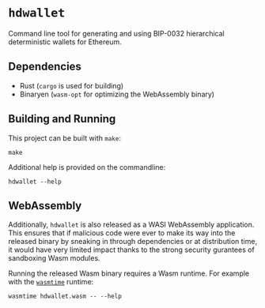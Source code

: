# `hdwallet`

Command line tool for generating and using BIP-0032 hierarchical deterministic
wallets for Ethereum.

## Dependencies

- Rust (`cargo` is used for building)
- Binaryen (`wasm-opt` for optimizing the WebAssembly binary)

## Building and Running

This project can be built with `make`:

```
make
```

Additional help is provided on the commandline:

```
hdwallet --help
```

## WebAssembly

Additionally, `hdwallet` is also released as a WASI WebAssembly application.
This ensures that if malicious code were ever to make its way into the released
binary by sneaking in through dependencies or at distribution time, it would
have very limited impact thanks to the strong security gurantees of sandboxing
Wasm modules.

Running the released Wasm binary requires a Wasm runtime. For example with the
[`wasmtime`](https://github.com/bytecodealliance/wasmtime) runtime:

```
wasmtime hdwallet.wasm -- --help
```
